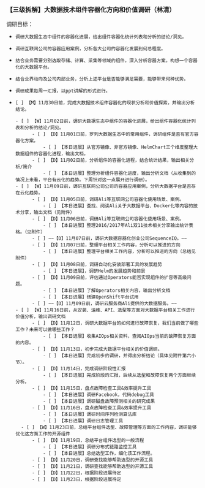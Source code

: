 ### 【三级拆解】大数据技术组件容器化方向和价值调研（林清）

调研目标：
-     调研大数据生态中组件的容器化进展，给出组件容器化统计列表和分析的结论/洞见。
-     调研互联网公司的容器应用案例，分析各大公司的容器化发展到何总程度。
-     结合业务需要分别选取存储、计算、采集等领域的组件，深入分析容器方案。构想一个容器化的大数据平台。
-     结合业界动向及公司内部业务，分析上述平台是否能够满足需要，能够带来何种优势。
-     调研成果每周一汇报，以ppt讲解的形式进行。

-     [ ] 【M】11月30日前，完成大数据技术组件容器化的现状分析和价值探索，并输出分析结论。

      - [ ] 【W】11月02日前，调研大数据生态中组件的容器化进展，给出组件容器化统计列表和分析的结论/洞见。
            - [ ] 【D】11月01日前，罗列大数据生态中的常用组件，调研组件是否有官方容器化方案。
                - [ ] 【本日进展】从官方镜像、非官方镜像、HelmChart三个维度整理大数据组件的容器化进程，输出文档。
            - [ ] 【D】11月02日前，分析组件的容器化进程，结合统计结果，输出相关分析/简介
                - [ ] 【本日进展】整理分析组件容器化进度，输出分析文档（从收集到的情况上来看，平台有云化的趋势。下周针对这一点展开进行调研）。
      - [ ] 【W】11月09日前，调研互联网公司公司的容器应用案例，分析大数据平台是否存在云化趋势。
            - [ ] 【D】11月05日前，调研Ali等互联网公司容器化使用场景、案例。
                - [ ] 【本日进展】查找、阅读Ali关于大数据平台、Docker化等内容的技术分享，输出文档（见附件）
            - [ ] 【D】11月06日前，调研Ali等互联网公司容器化使用场景、案例。
                - [ ] 【本日进展】整理2016/2017年Ali双11技术相关分享输出统计表格。（见附件）
            - [ ] ~~【D】11月07日前，调研大数据容器化创业公司SequenceIQ。~~
            - [ ] 【D】11月07日前，整理平台相关工作内容，分析可以推进的方向
                - [ ] 【本日进展】整理平台相关工作内容，分析可以推进的方向（总结见附件）
            - [ ] 【D】11月08日前，调研自动化安装部署工具的发展趋势
                - [ ] 【本日进展】，调研Helm的发展趋势和前景
            - [ ] 【D】11月09日前，评估通过Operators能否实现组件的扩容等高级问题。
                - [ ] 【本日进展】了解Operators相关内容，输出分析文档
                - [ ] 【本日进展】搭建OpenShift平台试用
            - [ ] ~~【D】11月09日前，调研云服务商Ali提供的大数据服务。~~
      - [ ] 【W】11月16日前，从安装、运维、API、选型等方面对大数据平台相关工作进行价值分析，输出调研文档
            - [ ] 【D】11月12日，调研大数据平台的如何进行故障恢复，我们当前做了哪些工作？未来可以做哪些工作？
                - [ ] 【本日进展】收集AIOps相关资料，查阅AIOps当前的故障恢复方面的内容。
            - [ ] 【D】11月13日，初步完成大数据平台相关的价值调研。
                - [ ] 【本日进展】完成初步的调研，并得出分析结论（具体见附件第六小节）。
            - [ ] 【D】11月14日，完成调研阶段性汇报
                - [ ] 【本日进展】完成阶段的汇报，后续从选型和故障恢复两个方面继续分析。
            - [ ] 【D】11月15日，盘点故障检查工具&效率提升工具
                - [ ] 【本日进展】调研Facebook，代码debug工具
                - [ ] 【本日进展】调研磁盘故障预测相关的研究成果
            - [ ] 【D】11月16日，盘点故障检查工具&效率提升工具
                - [ ] 【本日进展】调研时间序列检测算法库
                - [ ] 【本日进展】调研日志管理工具
        - [ ] 【W】11月23日前，总结平台组件选型、故障管理等方面的工作内容，调研能够优化这方面工作的开源组件
            - [ ] 【D】11月19日，总结平台组件选型的一般流程
                - [ ] 【本日进展】调研分布式链路监控工具
                - [ ] 【本日进展】总结选型工作，细化该工作流程。
            - [ ] 【D】11月20日，调研查找能够帮助选型的开源工具
            - [ ] 【D】11月21日，调研查找能够帮助选型的开源工具
            - [ ] 【D】11月22日，根据阶段进展待定
            - [ ] 【D】11月23日，根据阶段进展待定